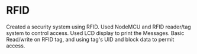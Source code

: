 # RFID
Created a security system using RFID.
Used NodeMCU and RFID reader/tag system to control access. Used LCD display to print the Messages.
Basic Read/write on RFID tag, and using tag's UID and block data to permit access.
